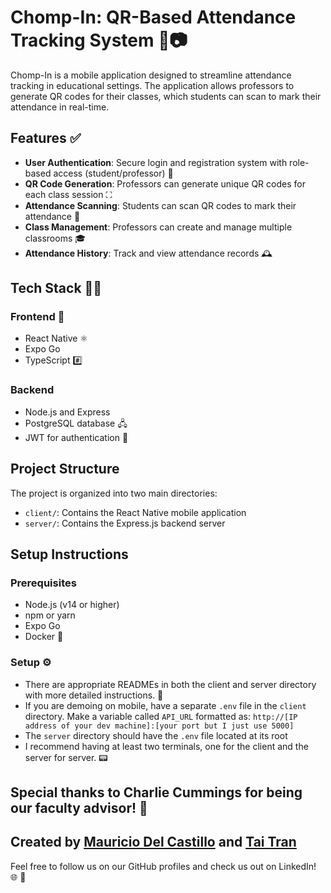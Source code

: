 # Chomp-In: QR-Based Attendance Tracking System 🐊📷

Chomp-In is a mobile application designed to streamline attendance tracking in educational settings. The application allows professors to generate QR codes for their classes, which students can scan to mark their attendance in real-time.

## Features ✅
- **User Authentication**: Secure login and registration system with role-based access (student/professor) 🪪
- **QR Code Generation**: Professors can generate unique QR codes for each class session ⛶
- **Attendance Scanning**: Students can scan QR codes to mark their attendance 🔎
- **Class Management**: Professors can create and manage multiple classrooms 🎓
- **Attendance History**: Track and view attendance records 🕰️

## Tech Stack 🧑‍💻

### Frontend 📱
- React Native ⚛️
- Expo Go
- TypeScript #️⃣

### Backend
- Node.js and Express
- PostgreSQL database 🖧
- JWT for authentication 🔐

## Project Structure

The project is organized into two main directories:

- `client/`: Contains the React Native mobile application
- `server/`: Contains the Express.js backend server

## Setup Instructions

### Prerequisites
- Node.js (v14 or higher)
- npm or yarn
- Expo Go
- Docker 🐳

### Setup ⚙️
- There are appropriate READMEs in both the client and server directory with more detailed instructions. 📂
- If you are demoing on mobile, have a separate `.env` file in the `client` directory. Make a variable called `API_URL` formatted as: `http://[IP address of your dev machine]:[your port but I just use 5000]`
- The `server` directory should have the `.env` file located at its root
- I recommend having at least two terminals, one for the client and the server for server. 📟

## Special thanks to Charlie Cummings for being our faculty advisor! 🤗
## Created by [Mauricio Del Castillo](https://www.linkedin.com/in/mauriciodelcastillo/) and [Tai Tran](https://www.linkedin.com/in/ti-tai-tran/)
Feel free to follow us on our GitHub profiles and check us out on LinkedIn! 🌐 🤝

